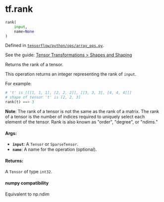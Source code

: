 <div itemscope itemtype="http://developers.google.com/ReferenceObject">
<meta itemprop="name" content="tf.rank" />
</div>

# tf.rank

``` python
rank(
    input,
    name=None
)
```



Defined in [`tensorflow/python/ops/array_ops.py`](https://www.tensorflow.org/code/tensorflow/python/ops/array_ops.py).

See the guide: [Tensor Transformations > Shapes and Shaping](../../../api_guides/python/array_ops.md#Shapes_and_Shaping)

Returns the rank of a tensor.

This operation returns an integer representing the rank of `input`.

For example:

```python
# 't' is [[[1, 1, 1], [2, 2, 2]], [[3, 3, 3], [4, 4, 4]]]
# shape of tensor 't' is [2, 2, 3]
rank(t) ==> 3
```

**Note**: The rank of a tensor is not the same as the rank of a matrix. The
rank of a tensor is the number of indices required to uniquely select each
element of the tensor. Rank is also known as "order", "degree", or "ndims."

#### Args:

* <b>`input`</b>: A `Tensor` or `SparseTensor`.
* <b>`name`</b>: A name for the operation (optional).


#### Returns:

  A `Tensor` of type `int32`.



#### numpy compatibility
Equivalent to np.ndim

